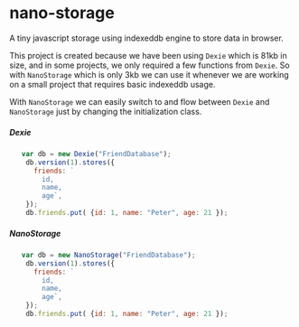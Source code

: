 # nano-storage
A tiny javascript storage using indexeddb engine to store data in browser.

This project is created because we have been using `Dexie` which is 81kb in size, and in some projects, we only required a few functions from `Dexie`.
So with `NanoStorage` which is only 3kb we can use it whenever we are working on a small project that requires basic indexeddb usage.

With `NanoStorage` we can easily switch to and flow between `Dexie` and `NanoStorage` just by changing the initialization class.

##### Dexie
```js 
   var db = new Dexie("FriendDatabase");
    db.version(1).stores({
      friends: `
        id,
        name,
        age`,
    });
    db.friends.put( {id: 1, name: "Peter", age: 21 });
```

##### NanoStorage
```js 
   var db = new NanoStorage("FriendDatabase");
    db.version(1).stores({
      friends: `
        id,
        name,
        age`,
    });
    db.friends.put( {id: 1, name: "Peter", age: 21 });
```
